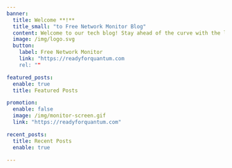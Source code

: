 ```yaml
---
banner:
  title: Welcome **!**
  title_small: "to Free Network Monitor Blog"
  content: Welcome to our tech blog! Stay ahead of the curve with the latest insights in cybersecurity, network monitoring, website development, and more. Our experts bring you exciting tips, tricks, and trends, empowering you in today's digital landscape.
  image: /img/logo.svg
  button:
    label: Free Network Monitor
    link: "https://readyforquantum.com
    rel: ""

featured_posts:
  enable: true
  title: Featured Posts

promotion:
  enable: false
  image: /img/monitor-screen.gif
  link: "https://readyforquantum.com"

recent_posts:
  title: Recent Posts
  enable: true

---
```

